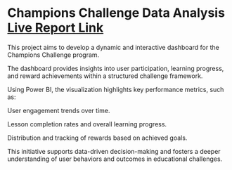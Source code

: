 # Champions Challenge Data Analysis [Live Report Link](https://app.powerbi.com/view?r=eyJrIjoiNDA1Y2RiZjUtYmIwNi00N2QwLWI5MWItOGZkOGZlMzk0ZTZhIiwidCI6IjMyNjE3MTFkLTgyMGUtNDVlMC1hNjQwLWRkZTQxM2RiYjc1NSJ9)

This project aims to develop a dynamic and interactive dashboard for the Champions Challenge program. 

The dashboard provides insights into user participation, learning progress, and reward achievements within a structured challenge framework. 

Using Power BI, the visualization highlights key performance metrics, such as:

User engagement trends over time.

Lesson completion rates and overall learning progress.

Distribution and tracking of rewards based on achieved goals.

This initiative supports data-driven decision-making and fosters a deeper understanding of user behaviors and outcomes in educational challenges.
